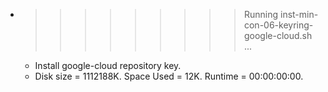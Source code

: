 * >>>>>>>>> Running inst-min-con-06-keyring-google-cloud.sh ...
  * Install google-cloud repository key.
  * Disk size = 1112188K. Space Used = 12K. Runtime = 00:00:00:00.
